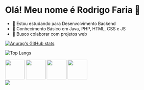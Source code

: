 # Olá! Meu nome é Rodrigo Faria 👋

- 🔭 Estou estudando para Desenvolvimento Backend
- 🌱 Conhecimento Básico em Java, PHP, HTML, CSS e JS
- 👯 Busco colaborar com projetos web


[![Anurag's GitHub stats](https://github-readme-stats.vercel.app/api?username=rodrigo-fullstack&show_icons=true&theme=dark&locale=pt-br)](https://github.com/anuraghazra/github-readme-stats)


[![Top Langs](https://github-readme-stats.vercel.app/api/top-langs/?username=rodrigo-fullstack&theme=dark&locale=pt-br&layout=compact)](https://github.com/anuraghazra/github-readme-stats)

<div class="img-container">
  <img src="https://cdn.jsdelivr.net/gh/devicons/devicon@latest/icons/java/java-original.svg" width = "64px"/>  

  <img src="https://cdn.jsdelivr.net/gh/devicons/devicon@latest/icons/javascript/javascript-original.svg" width = "64px"/>
  
  <img src="https://cdn.jsdelivr.net/gh/devicons/devicon@latest/icons/html5/html5-original.svg" width = "64px"/>

  <img src="https://cdn.jsdelivr.net/gh/devicons/devicon@latest/icons/css3/css3-original.svg" width = "64px"/>          
</div>

<a href = "https://www.linkedin.com/in/rodrigo-pereira-faria-74600625a/" target="_blank">
  <img src="https://img.shields.io/badge/LinkedIn-0077B5?style=for-the-badge&logo=linkedin&logoColor=white">
</a>
          
